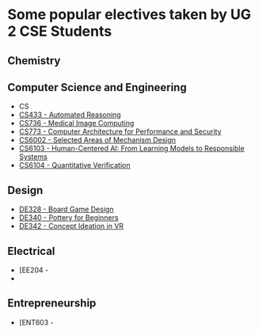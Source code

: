 # Some popular electives taken by UG 2 CSE Students

## Chemistry

## Computer Science and Engineering

- CS
- [CS433 - Automated Reasoning]()
- [CS736 - Medical Image Computing]()
- [CS773 - Computer Architecture for Performance and Security]()
- [CS6002 - Selected Areas of Mechanism Design]()
- [CS6103 - Human-Centered AI: From Learning Models to Responsible Systems]()
- [CS6104 - Quantitative Verification]()

## Design

- [DE328 - Board Game Design]()
- [DE340 - Pottery for Beginners]()
- [DE342 - Concept Ideation in VR]()

## Electrical

- [EE204 -
- 

## Entrepreneurship

- [ENT603 - 


